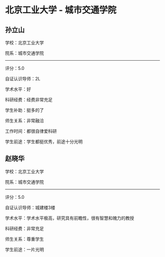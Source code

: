 # 北京工业大学 - 城市交通学院

## 孙立山

学校：北京工业大学

院系：城市交通学院

* * *

评分：5.0

自证认识导师：2L

学术水平：好

科研经费：经费非常充足

学生补助：挺多的了

师生关系：非常融洽

工作时间：都很自律爱科研

学生前途：学生都挺优秀，前途十分光明

## 赵晓华

学校：北京工业大学

院系：城市交通学院

* * *

评分：5.0

自证认识导师：城建楼3楼

学术水平：学术水平极高，研究具有前瞻性，很有智慧和魄力的教授

科研经费：非常充足

师生关系：尊重学生

学生前途：一片光明